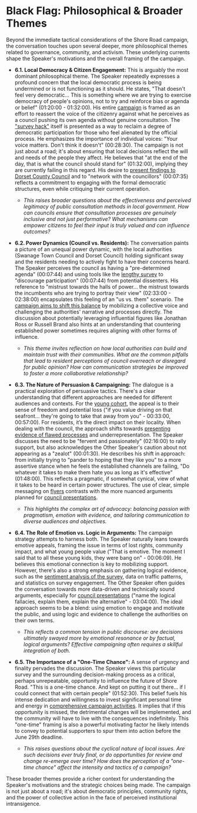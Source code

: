 # Black Flag: Philosophical & Broader Themes

Beyond the immediate tactical considerations of the Shore Road campaign, the conversation touches upon several deeper, more philosophical themes related to governance, community, and activism. These underlying currents shape the Speaker's motivations and the overall framing of the campaign.

- **6.1. Local Democracy & Citizen Engagement:**
    This is arguably the most dominant philosophical theme. The Speaker repeatedly expresses a profound concern that the local democratic process is being undermined or is not functioning as it should. He states, "That doesn't feel very democratic... This is something where we are trying to exercise democracy of people's opinions, not to try and reinforce bias or agenda or belief" (01:20:00 - 01:32:00). His entire [campaign](../strategy/black-flag--03-tactics-strategy.md) is framed as an effort to reassert the voice of the citizenry against what he perceives as a council pushing its own agenda without genuine consultation. The ["survey hack"](../core-issue/black-flag--02-core-issue.md#213-mandatory-questions--hack) itself is presented as a way to reclaim a degree of democratic participation for those who feel alienated by the official process. He emphasizes the importance of individual voices: "Your voice matters. Don't think it doesn't" (00:28:30). The campaign is not just about a road; it's about ensuring that local decisions reflect the will and needs of the people they affect. He believes that "at the end of the day, that is what the council should stand for" (01:32:00), implying they are currently failing in this regard. His desire to [present findings to Dorset County Council](../authority/black-flag--04-authority.md#43-presenting-to-council-sentiment-analysis-evidence-of-bias) and to "network with the councillors" (00:07:35) reflects a commitment to engaging with the formal democratic structures, even while critiquing their current operation.
  - *This raises broader questions about the effectiveness and perceived legitimacy of public consultation methods in local government. How can councils ensure that consultation processes are genuinely inclusive and not just performative? What mechanisms can empower citizens to feel their input is truly valued and can influence outcomes?*

- **6.2. Power Dynamics (Council vs. Residents):**
    The conversation paints a picture of an unequal power dynamic, with the local authorities (Swanage Town Council and Dorset Council) holding significant sway and the residents needing to actively fight to have their concerns heard. The Speaker perceives the council as having a "pre-determined agenda" (00:07:44) and using tools like the [lengthy survey](../core-issue/black-flag--02-core-issue.md#212-length-and-engagement) to "discourage participation" (00:07:44) from potential dissenters. His reference to "mistrust towards the halls of power... the mistrust towards the incumbents who are trying to portray their view" (02:33:00 - 02:38:00) encapsulates this feeling of an "us vs. them" scenario. The [campaign aims to shift this balance](../strategy/black-flag--03-tactics-strategy.md#32-target-audiences) by mobilizing a collective voice and challenging the authorities' narrative and processes directly. The discussion about potentially leveraging influential figures like Jonathan Ross or Russell Brand also hints at an understanding that countering established power sometimes requires aligning with other forms of influence.
  - *This theme invites reflection on how local authorities can build and maintain trust with their communities. What are the common pitfalls that lead to resident perceptions of council overreach or disregard for public opinion? How can communication strategies be improved to foster a more collaborative relationship?*

- **6.3. The Nature of Persuasion & Campaigning:**
    The dialogue is a practical exploration of persuasive tactics. There's a clear understanding that different approaches are needed for different audiences and contexts. For the [young cohort](../strategy/black-flag--03-tactics-strategy.md#321-young-population), the appeal is to their sense of freedom and potential loss ("if you value driving on that seafront... they're going to take that away from you" - 00:33:00, 00:57:00). For residents, it’s the direct impact on their locality. When dealing with the council, the approach shifts towards [presenting evidence of flawed processes](../authority/black-flag--04-authority.md#43-presenting-to-council-sentiment-analysis-evidence-of-bias) and underrepresentation. The Speaker discusses the need to be "fervent and passionately" (02:16:00) to rally support, but also acknowledges the Other Speaker's caution about not appearing as a "zealot" (00:01:30). He describes his shift in approach: from initially trying to "pander to hoping that they like you" to a more assertive stance when he feels the established channels are failing, "Do whatever it takes to make them hate you as long as it's effective" (01:48:00). This reflects a pragmatic, if somewhat cynical, view of what it takes to be heard in certain power structures. The use of clear, simple messaging on [flyers](../strategy/black-flag--07-actionables.md#72-design-and-print-flyers-with-qr-code) contrasts with the more nuanced arguments planned for [council presentations](../authority/black-flag--04-authority.md#43-presenting-to-council-sentiment-analysis-evidence-of-bias).
  - *This highlights the complex art of advocacy: balancing passion with pragmatism, emotion with evidence, and tailoring communication to diverse audiences and objectives.*

- **6.4. The Role of Emotion vs. Logic in Arguments:**
    The campaign strategy attempts to harness both. The Speaker naturally leans towards emotive appeals, framing the issue in terms of lost rights, community impact, and what young people value ("That is emotive. The moment I said that to all these young kids, they were bang on" - 00:06:09). He believes this emotional connection is key to mobilizing support. However, there's also a strong emphasis on gathering logical evidence, such as the [sentiment analysis of the survey](../strategy/black-flag--07-actionables.md#73-conduct-sentiment-analysis-of-the-survey), data on traffic patterns, and statistics on survey engagement. The Other Speaker often guides the conversation towards more data-driven and technically sound arguments, especially for [council presentations](../authority/black-flag--04-authority.md#43-presenting-to-council-sentiment-analysis-evidence-of-bias) ("name the logical fallacies, explain them, explain the alternative" - 03:04:00). The ideal approach seems to be a blend: using emotion to engage and motivate the public, and using logic and evidence to challenge the authorities on their own terms.
  - *This reflects a common tension in public discourse: are decisions ultimately swayed more by emotional resonance or by factual, logical arguments? Effective campaigning often requires a skillful integration of both.*

- **6.5. The Importance of a "One-Time Chance":**
    A sense of urgency and finality pervades the discussion. The Speaker views this particular survey and the surrounding decision-making process as a critical, perhaps unrepeatable, opportunity to influence the future of Shore Road. "This is a one-time chance. And kept on putting it out there... if I could connect that with certain people" (01:52:30). This belief fuels his intense dedication and willingness to invest significant personal time and energy in [comprehensive campaign activities](../strategy/black-flag--07-actionables.md). It implies that if this opportunity is missed, the detrimental changes will be implemented, and the community will have to live with the consequences indefinitely. This "one-time" framing is also a powerful motivating factor he likely intends to convey to potential supporters to spur them into action before the June 29th deadline.
  - *This raises questions about the cyclical nature of local issues. Are such decisions ever truly final, or do opportunities for review and change re-emerge over time? How does the perception of a "one-time chance" affect the intensity and tactics of a campaign?*

These broader themes provide a richer context for understanding the Speaker's motivations and the strategic choices being made. The campaign is not just about a road; it's about democratic principles, community rights, and the power of collective action in the face of perceived institutional intransigence.